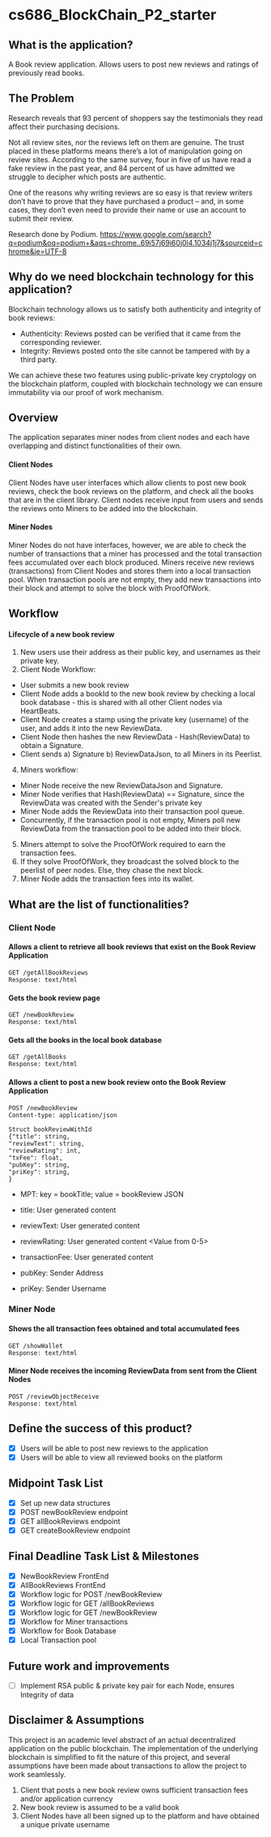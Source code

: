 # cs686_BlockChain_P2_starter

## What is the application?
A Book review application. Allows users to post new reviews and ratings of previously read books.

## The Problem
Research reveals that 93 percent of shoppers say the testimonials they read affect their purchasing decisions. 

Not all review sites, nor the reviews left on them are genuine. The trust placed in these platforms means there’s a lot of manipulation going on review sites. According to the same survey, four in five of us have read a fake review in the past year, and 84 percent of us have admitted we struggle to decipher which posts are authentic.

One of the reasons why writing reviews are so easy is that review writers don’t have to prove that they have purchased a product – and, in some cases, they don’t even need to provide their name or use an account to submit their review. 

Research done by Podium. 
https://www.google.com/search?q=podium&oq=podium+&aqs=chrome..69i57j69i60j0l4.1034j1j7&sourceid=chrome&ie=UTF-8 

## Why do we need blockchain technology for this application?
Blockchain technology allows us to satisfy both authenticity and integrity of book reviews: 

- Authenticity: Reviews posted can be verified that it came from the corresponding reviewer. 
- Integrity: Reviews posted onto the site cannot be tampered with by a third party. 

We can achieve these two features using public-private key cryptology on the blockchain platform, coupled with blockchain technology we can ensure immutability via our proof of work mechanism.

## Overview 
The application separates miner nodes from client nodes and each have overlapping and distinct functionalities of their own. 
#### Client Nodes
Client Nodes have user interfaces which allow clients to post new book reviews, check the book reviews on the platform, and check all the books that are in the client library. Client nodes receive input from users and sends the reviews onto Miners to be added into the blockchain. 
#### Miner Nodes
Miner Nodes do not have interfaces, however, we are able to check the number of transactions that a miner has processed and the total transaction fees accumulated over each block produced. Miners receive new reviews (transactions) from Client Nodes and stores them into a local transaction pool. When transaction pools are not empty, they add new transactions into their block and attempt to solve the block with ProofOfWork. 



## Workflow 
#### Lifecycle of a new book review 
1. New users use their address as their public key, and usernames as their private key.
2. Client Node Workflow:
 - User submits a new book review 
 - Client Node adds a bookId to the new book review by checking a local book database - this is shared with all other Client nodes via HeartBeats.
 - Client Node creates a stamp using the private key (username) of the user, and adds it into the new ReviewData.
 - Client Node then hashes the new ReviewData - Hash(ReviewData) to obtain a Signature.
 - Client sends a) Signature b) ReviewDataJson, to all Miners in its Peerlist.
4. Miners workflow:
 - Miner Node receive the new ReviewDataJson and Signature.
 - Miner Node verifies that Hash(ReviewData) == Signature, since the ReviewData was created with the Sender's private key
 - Miner Node adds the ReviewData into their transaction pool queue. 
 - Concurrently, if the transaction pool is not empty, Miners poll new ReviewData from the transaction pool to be added into their block.
5. Miners attempt to solve the ProofOfWork required to earn the transaction fees. 
6. If they solve ProofOfWork, they broadcast the solved block to the peerlist of peer nodes. Else, they chase the next block.
7. Miner Node adds the transaction fees into its wallet. 

## What are the list of functionalities?
### Client Node
#### Allows a client to retrieve all book reviews that exist on the Book Review Application
```
GET /getAllBookReviews
Response: text/html
```

#### Gets the book review page
```
GET /newBookReview
Response: text/html
```

#### Gets all the books in the local book database
```
GET /getAllBooks
Response: text/html
```

#### Allows a client to post a new book review onto the Book Review Application
```
POST /newBookReview
Content-type: application/json

Struct bookReviewWithId 
{"title": string,
"reviewText": string,
"reviewRating": int,
"txFee": float,
"pubKey": string,
"priKey": string,
}
```

- MPT: key = bookTitle; value = bookReview JSON
 
- title: User generated content
- reviewText: User generated content
- reviewRating: User generated content <Value from 0-5>
- transactionFee: User generated content
- pubKey: Sender Address
- priKey: Sender Username

### Miner Node
#### Shows the all transaction fees obtained and total accumulated fees
```
GET /showWallet
Response: text/html
```

#### Miner Node receives the incoming ReviewData from sent from the Client Nodes
```
POST /reviewObjectReceive
Response: text/html
```

## Define the success of this product?
 - [x] Users will be able to post new reviews to the application 
 - [x] Users will be able to view all reviewed books on the platform

## Midpoint Task List
 - [x] Set up new data structures 
 - [x] POST newBookReview endpoint
 - [x] GET allBookReviews endpoint
 - [x] GET createBookReview endpoint

## Final Deadline Task List & Milestones
 - [x] NewBookReview FrontEnd 
 - [x] AllBookReviews FrontEnd
 - [x] Workflow logic for POST /newBookReview
 - [x] Workflow logic for GET /allBookReviews
 - [x] Workflow logic for GET /newBookReview
 - [x] Workflow for Miner transactions 
 - [x] Workflow for Book Database
 - [x] Local Transaction pool 
 
## Future work and improvements 
- [ ] Implement RSA public & private key pair for each Node, ensures Integrity of data


## Disclaimer & Assumptions
This project is an academic level abstract of an actual decentralized application on the public blockchain. 
The implementation of the underlying blockchain is simplified to fit the nature of this project, and several assumptions have been made about transactions to allow the project to work seamlessly. 

1. Client that posts a new book review owns sufficient transaction fees and/or application currency
2. New book review is assumed to be a valid book
3. Client Nodes have all been signed up to the platform and have obtained a unique private username
